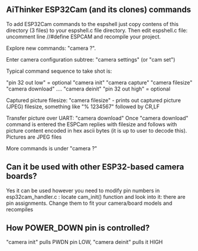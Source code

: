 AiThinker ESP32Cam (and its clones) commands
--------------------------------------------

To add ESP32Cam commands to the espshell just copy contens of this directory (3 files) to your
espshell.c file directory. Then edit espshell.c file: uncomment line //#define ESPCAM and recompile
your project.

Explore new commands: "camera ?". 

Enter camera configuration subtree: "camera settings" (or "cam set")

Typical command sequence to take shot is:

"pin 32 out low"    = optional
"camera init"
"camera capture"
"camera filesize"
"camera download"
....
"camera deinit"
"pin 32 out high"   = optional

Captured picture filesize:
"camera filesize" - prints out captured picture (JPEG) filesize, something like "% 1234567" followed by CR,LF

Transfer picture over UART:
"camera download"
Once "camera download" command is entered the ESPCam replies with filesize and follows with
picture content encoded in hex ascii bytes (it is up to user to decode this). Pictures are JPEG
files

More commands is under "camera ?"

Can it be used with other ESP32-based camera boards?
----------------------------------------------------

Yes it can be used however you need to modify pin numbers in esp32cam_handler.c : locate cam_init() function
and look into it: there are pin assignments. Change them to fit your camera/board models and recompiles

How POWER_DOWN pin is controlled?
---------------------------------

"camera init" pulls PWDN pin LOW, "camera deinit" pulls it HIGH
